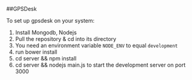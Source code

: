 ##GPSDesk

To set up gpsdesk on your system:

1. Install Mongodb, Nodejs
2. Pull the repository & cd into its directory
3. You need an environment variable `NODE_ENV` to equal `development`
4. run bower install
5. cd server && npm install
6. cd server && nodejs main.js to start the development server on port 3000